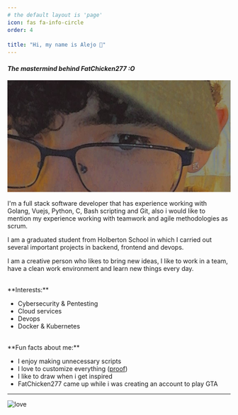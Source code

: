 ```yaml
---
# the default layout is 'page'
icon: fas fa-info-circle
order: 4

title: "Hi, my name is Alejo 👋"
---
```

#### *The mastermind behind FatChicken277 :O*

![me](/assets/img/about/me.jpg)

I'm a full stack software developer that has experience working with Golang, Vuejs, Python, C, Bash scripting and Git, also i would like to mention my experience working with teamwork and agile methodologies as scrum.

I am a graduated student from Holberton School in which I carried out several important projects in backend, frontend and devops.

I am a creative person who likes to bring new ideas, I like to work in a team, have a clean work environment and learn new things every day.

<br>
**Interests:**

- Cybersecurity & Pentesting
- Cloud services
- Devops
- Docker & Kubernetes

<br>
**Fun facts about me:**

- I enjoy making unnecessary scripts
- I love to customize everything ([proof](https://twitter.com/aleejo_rc/status/1521295322382753796))
- I like to draw when i get inspired
- FatChicken277 came up while i was creating an account to play GTA

___

![love](/assets/img/about/chicken.jpg)
